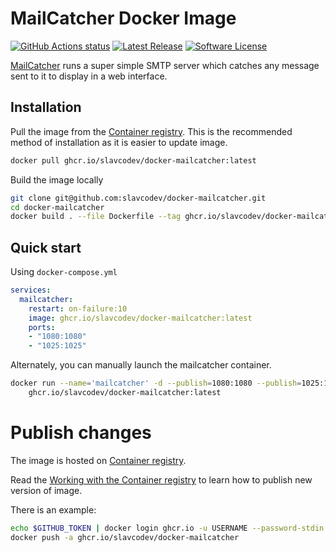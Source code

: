 # MailCatcher Docker Image

[![GitHub Actions status][ico-github-actions]][link-github]
[![Latest Release][ico-version]][link-github]
[![Software License][ico-license]][link-license]

[ico-version]: https://img.shields.io/github/tag/slavcodev/docker-mailcatcher.svg?label=latest
[ico-github-actions]: https://github.com/slavcodev/docker-mailcatcher/workflows/publish/badge.svg
[ico-license]: https://img.shields.io/badge/License-MIT-blue.svg

[link-github]: https://github.com/slavcodev/docker-mailcatcher
[link-license]: LICENSE
[link-github-package]: https://github.com/slavcodev/docker-mailcatcher/pkgs/container/docker-mailcatcher

[MailCatcher](https://mailcatcher.me/) runs a super simple SMTP server
which catches any message sent to it to display in a web interface.

## Installation

Pull the image from the [Container registry][link-github-package].
This is the recommended method of installation as it is easier to update image.

```bash
docker pull ghcr.io/slavcodev/docker-mailcatcher:latest
```

Build the image locally

```bash
git clone git@github.com:slavcodev/docker-mailcatcher.git 
cd docker-mailcatcher
docker build . --file Dockerfile --tag ghcr.io/slavcodev/docker-mailcatcher:latest
```

## Quick start

Using `docker-compose.yml`

```yaml
services:
  mailcatcher:
    restart: on-failure:10
    image: ghcr.io/slavcodev/docker-mailcatcher:latest
    ports:
    - "1080:1080"
    - "1025:1025"
```

Alternately, you can manually launch the mailcatcher container.

```bash
docker run --name='mailcatcher' -d --publish=1080:1080 --publish=1025:1025 \
    ghcr.io/slavcodev/docker-mailcatcher:latest
```

# Publish changes

The image is hosted on [Container registry][link-github-package].

Read the [Working with the Container registry](https://docs.github.com/en/packages/working-with-a-github-packages-registry/working-with-the-container-registry) 
to learn how to publish new version of image.

There is an example:

```bash
echo $GITHUB_TOKEN | docker login ghcr.io -u USERNAME --password-stdin
docker push -a ghcr.io/slavcodev/docker-mailcatcher
```
